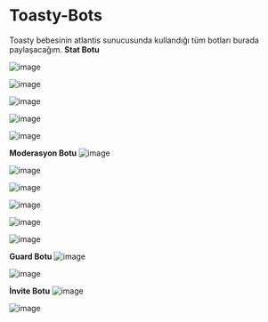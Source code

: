 # Toasty-Bots
Toasty bebesinin atlantis sunucusunda kullandığı tüm botları burada paylaşacağım. 
**Stat Botu**

![image](https://user-images.githubusercontent.com/77938499/121361655-2c1a2b80-c93e-11eb-8536-dac1b8979317.png)

![image](https://user-images.githubusercontent.com/77938499/121361700-376d5700-c93e-11eb-97b4-8e2020c81e41.png)

![image](https://user-images.githubusercontent.com/77938499/121361741-3dfbce80-c93e-11eb-912d-3849c83851c4.png)

![image](https://user-images.githubusercontent.com/77938499/121361507-0725b880-c93e-11eb-97ac-237e932f75dd.png)

![image](https://user-images.githubusercontent.com/77938499/121361541-0e4cc680-c93e-11eb-9b96-bdd065287221.png)

**Moderasyon Botu**
![image](https://user-images.githubusercontent.com/77938499/121362767-06415680-c93f-11eb-9991-f9b86a72b3cc.png)

![image](https://user-images.githubusercontent.com/77938499/121363814-f118f780-c93f-11eb-9a92-3bb96c94d0e9.png)

![image](https://user-images.githubusercontent.com/77938499/121363840-f5ddab80-c93f-11eb-8031-227230ddd39d.png)

![image](https://user-images.githubusercontent.com/77938499/121364026-17d72e00-c940-11eb-807b-121de281333e.png)


![image](https://user-images.githubusercontent.com/77938499/121362282-aa76cd80-c93e-11eb-9288-9ae9714b115c.png)

![image](https://user-images.githubusercontent.com/77938499/121362334-b4003580-c93e-11eb-97a0-d551aa730d98.png)


**Guard Botu**
![image](https://user-images.githubusercontent.com/77938499/121354397-8368cd80-c937-11eb-987a-a601b260d023.png)

![image](https://user-images.githubusercontent.com/77938499/121354429-8b287200-c937-11eb-88df-521b8d744326.png)

**İnvite Botu**
![image](https://user-images.githubusercontent.com/77938499/121364573-93d17600-c940-11eb-816b-86c7feba5f21.png)


![image](https://user-images.githubusercontent.com/77938499/121364494-80bea600-c940-11eb-92db-3dd88a69affa.png)
